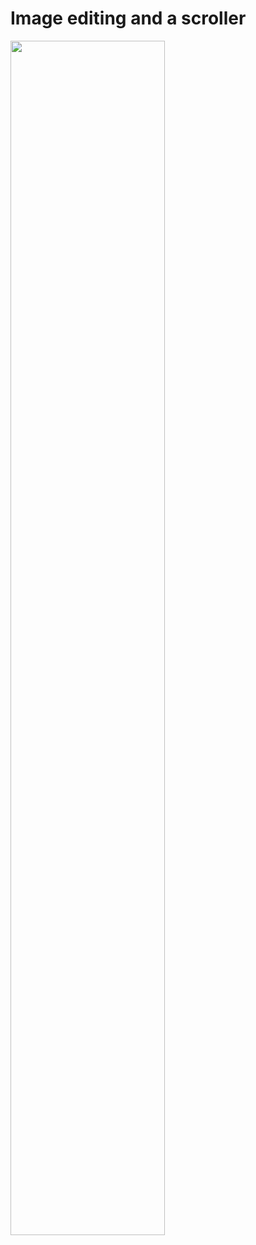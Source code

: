 ﻿# Image editing and a scroller

<img src="https://github.com/Wikaobl/img-edit-and-scroller/assets/107032701/be972505-c589-4c84-be2c-4252f6e6e91a" alt="" width="70%"/>
